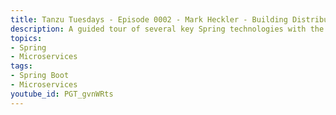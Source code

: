 ```yaml
---
title: Tanzu Tuesdays - Episode 0002 - Mark Heckler - Building Distributed Systems with Spring Boot
description: A guided tour of several key Spring technologies with the goal of exploring and understanding how they fit together, pros and cons, and options you have at hand to deliver robust production systems. 
topics:
- Spring
- Microservices
tags:
- Spring Boot
- Microservices
youtube_id: PGT_gvnWRts
---
```

